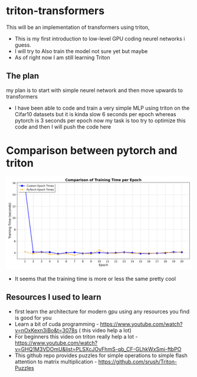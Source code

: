 # triton-transformers

This will be an implementation of  transformers using triton, 
- This is my first introduction to low-level GPU coding neurel networks i guess. 
- I will try to Also train the model not sure yet but maybe 
- As of right now I am still learning Triton 

## The plan  
my plan is to start with simple neurel network and then move upwards to transformers 

- I have been able to code and train a very simple MLP using triton on the Cifar10 datasets but it is kinda slow 6 seconds per epoch whereas pytorch is 3 seconds per epoch now my task is too try to optimize this code and then I will push the code here 

# Comparison between pytorch and triton 

![image](src/images/epoch_time_comparison.png)

- It seems that the training time is more or less the same pretty cool 
  
## Resources I used to learn 
- first learn the architecture for modern gpu using any resources you find is good for you
- Learn a bit of cuda programming - https://www.youtube.com/watch?v=nOxKexn3iBo&t=3078s ( this video help a lot)
- For  beginners this video on triton really help  a lot - https://www.youtube.com/watch?v=GHQ1M3VDOmU&list=PLSXcJOyFhmS-qb_CF-GLhkWxSmi-ftbPO
- This github repo provides puzzles for simple operations to simple flash attention to matrix multiplication - https://github.com/srush/Triton-Puzzles
